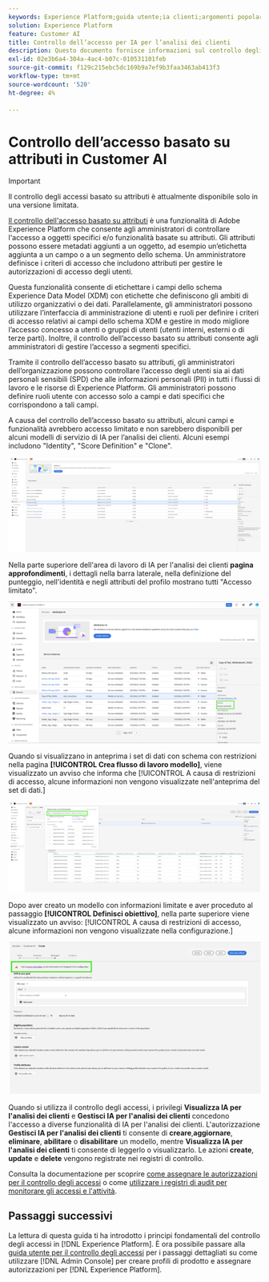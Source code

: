 ```yaml
---
keywords: Experience Platform;guida utente;ia clienti;argomenti popolari;controlli di accesso;creare un modello;
solution: Experience Platform
feature: Customer AI
title: Controllo dell’accesso per IA per l’analisi dei clienti
description: Questo documento fornisce informazioni sul controllo degli accessi basato su attributi per IA per l’analisi dei clienti.
exl-id: 02e3b6a4-304a-4ac4-b07c-010531101feb
source-git-commit: f129c215ebc5dc169b9a7ef9b3faa3463ab413f3
workflow-type: tm+mt
source-wordcount: '520'
ht-degree: 4%

---
```


# Controllo dell’accesso basato su attributi in Customer AI

>[!IMPORTANT]
>
>Il controllo degli accessi basato su attributi è attualmente disponibile solo in una versione limitata.

[Il controllo dell&#39;accesso basato su attributi](../../../access-control/abac/overview.md) è una funzionalità di Adobe Experience Platform che consente agli amministratori di controllare l&#39;accesso a oggetti specifici e/o funzionalità basate su attributi. Gli attributi possono essere metadati aggiunti a un oggetto, ad esempio un’etichetta aggiunta a un campo o a un segmento dello schema. Un amministratore definisce i criteri di accesso che includono attributi per gestire le autorizzazioni di accesso degli utenti.

Questa funzionalità consente di etichettare i campi dello schema Experience Data Model (XDM) con etichette che definiscono gli ambiti di utilizzo organizzativi o dei dati. Parallelamente, gli amministratori possono utilizzare l’interfaccia di amministrazione di utenti e ruoli per definire i criteri di accesso relativi ai campi dello schema XDM e gestire in modo migliore l’accesso concesso a utenti o gruppi di utenti (utenti interni, esterni o di terze parti). Inoltre, il controllo dell’accesso basato su attributi consente agli amministratori di gestire l’accesso a segmenti specifici.

Tramite il controllo dell’accesso basato su attributi, gli amministratori dell’organizzazione possono controllare l’accesso degli utenti sia ai dati personali sensibili (SPD) che alle informazioni personali (PII) in tutti i flussi di lavoro e le risorse di Experience Platform. Gli amministratori possono definire ruoli utente con accesso solo a campi e dati specifici che corrispondono a tali campi.

A causa del controllo dell’accesso basato su attributi, alcuni campi e funzionalità avrebbero accesso limitato e non sarebbero disponibili per alcuni modelli di servizio di IA per l’analisi dei clienti. Alcuni esempi includono &quot;Identity&quot;, &quot;Score Definition&quot; e &quot;Clone&quot;.

![Area di lavoro di IA per l&#39;analisi dei clienti con i campi limitati dei risultati del modello di servizio evidenziati.](../images/user-guide/unavailable-functionalities.png)

Nella parte superiore dell&#39;area di lavoro di IA per l&#39;analisi dei clienti **pagina approfondimenti**, i dettagli nella barra laterale, nella definizione del punteggio, nell&#39;identità e negli attributi del profilo mostrano tutti &quot;Accesso limitato&quot;.

![Area di lavoro di IA per l&#39;analisi dei clienti con i campi con restrizioni dello schema evidenziati.](../images/user-guide/access-restricted.png)

Quando si visualizzano in anteprima i set di dati con schema con restrizioni nella pagina **[!UICONTROL Crea flusso di lavoro modello]**, viene visualizzato un avviso che informa che [!UICONTROL A causa di restrizioni di accesso, alcune informazioni non vengono visualizzate nell&#39;anteprima del set di dati.]

![Area di lavoro di IA per l&#39;analisi dei clienti con i campi con restrizioni dei set di dati di anteprima ed evidenziati i risultati dello schema con restrizioni.](../images/user-guide/restricted-dataset-preview-save-and-exit-cai.png)

Dopo aver creato un modello con informazioni limitate e aver proceduto al passaggio **[!UICONTROL Definisci obiettivo]**, nella parte superiore viene visualizzato un avviso: [!UICONTROL A causa di restrizioni di accesso, alcune informazioni non vengono visualizzate nella configurazione.]

![Area di lavoro di IA per l&#39;analisi dei clienti con i campi limitati dei risultati del modello di servizio evidenziati.](../images/user-guide/information-not-displayed-save-and-exit.png)

Quando si utilizza il controllo degli accessi, i privilegi **Visualizza IA per l&#39;analisi dei clienti** e **Gestisci IA per l&#39;analisi dei clienti** concedono l&#39;accesso a diverse funzionalità di IA per l&#39;analisi dei clienti. L&#39;autorizzazione **Gestisci IA per l&#39;analisi dei clienti** ti consente di **creare**,**aggiornare**, **eliminare**, **abilitare** o **disabilitare** un modello, mentre **Visualizza IA per l&#39;analisi dei clienti** ti consente di leggerlo o visualizzarlo. Le azioni **create**, **update** e **delete** vengono registrate nei registri di controllo.

Consulta la documentazione per scoprire [come assegnare le autorizzazioni per il controllo degli accessi](../../../access-control/home.md) o come [utilizzare i registri di audit per monitorare gli accessi e l&#39;attività](../../../landing/governance-privacy-security/audit-logs/overview.md).

## Passaggi successivi

La lettura di questa guida ti ha introdotto i principi fondamentali del controllo degli accessi in [!DNL Experience Platform]. È ora possibile passare alla [guida utente per il controllo degli accessi](../overview.md) per i passaggi dettagliati su come utilizzare [!DNL Admin Console] per creare profili di prodotto e assegnare autorizzazioni per [!DNL Experience Platform].
